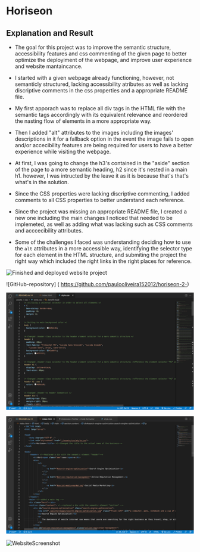 # Horiseon 

## Explanation and Result

* The goal for this project was to improve the semantic structure, accessibility features and css commenting of the given page to better optimize the deployiment of the webpage, and improve user experience and website mantaincance.

* I started with a given webpage already functioning, however, not semanticly structured, lacking accessibility atributes as well as lacking discriptive comments in the css properties and a appropriate README file.

* My first apporach was to replace all div tags in the HTML file with the semantic tags accordingly with its equivalent relevance and reordered the nasting flow of elements in a more appropriate way. 

* Then I added "alt" attributes to the images including the images' descriptions in it for a fallback option in the event the image fails to open and/or accecibility features are being required for users to have a better experience while visiting the webpage.

* At first, I was going to change the h3's contained in the "aside" section of the page to a more semantic heading, h2 since it's nested in a main h1. however, I was intructed by the leave it as it is because that's that's what's in the solution.

* Since the CSS properties were lacking discriptive commenting, I added comments to all CSS properties to better understand each reference. 

* Since the project was missing an appropriate README file, I created a new one including the main changes I noticed that needed to be implemeted, as well as adding what was lacking such as CSS comments and acccecibility attributes.

* Some of the challenges I faced was understanding deciding how to use the `alt` attributes in a more accessible way, identifying the selector type for each element in the HTML structure, and submiting the project the right way which included the right links in the right places for reference.

![Finished and deployed website project](https://paulooliveira152012.github.io/horiseon-2-/)

![GitHub-repository] ( https://github.com/paulooliveira152012/horiseon-2-)

![CSS ScreenShot](assets/images/ScreenShots/Screen%20Shot%20CSS.png)

![HTML ScreenShot](assets/images/ScreenShots/Screen%20Shot%20html.png)

![WebsiteScreenshot](assets/images/ScreenShots/Screen%20Shot%202022-03-10%20at%203.40.46%20PM.png)

